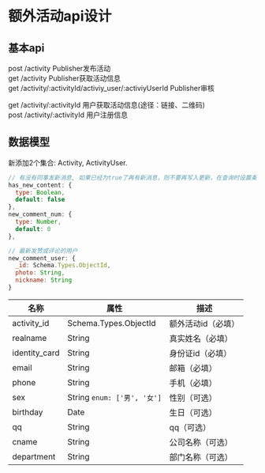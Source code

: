 # 额外活动api设计
## 基本api
post /activity Publisher发布活动  
get /activity Publisher获取活动信息  
get /activity/:activityId/activiy_user/:activiyUserId Publisher审核  

get /activity/:activityId 用户获取活动信息(途径：链接、二维码)  
post /activity/:activityId 用户注册信息  

## 数据模型
新添加2个集合: Activity, ActivityUser.


```javascript
// 有没有同事发新消息, 如果已经为true了再有新消息，则不要再写入更新，在查询时设置条件过滤
has_new_content: {
  type: Boolean,
  default: false
},
new_comment_num: {
  type: Number,
  default: 0
},

// 最新发赞或评论的用户
new_comment_user: {
  _id: Schema.Types.ObjectId,
  photo: String,
  nickname: String
}
```
|   名称   |  属性 |   描述 |
---------|-------|------
activity_id|Schema.Types.ObjectId|额外活动id（必填）
realname|String|真实姓名（必填）
identity_card|String|身份证id（必填）
email|String|邮箱（必填）
phone|String|手机（必填）
sex|String `enum: ['男', '女']`|性别（可选）
birthday|Date|生日（可选）
qq|String|qq（可选）
cname|String|公司名称（可选）
department|String|部门名称（可选）
